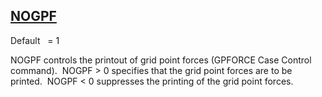 ## [NOGPF](https://help.hexagonmi.com/bundle/MSC_Nastran_2022.4/page/Nastran_Combined_Book/qrg/parameters/TOC.NOGPF.xhtml)

Default    = 1

NOGPF controls the printout of grid point forces (GPFORCE Case Control command).  NOGPF > 0 specifies that the grid point forces are to be printed.  NOGPF < 0 suppresses the printing of the grid point forces.

